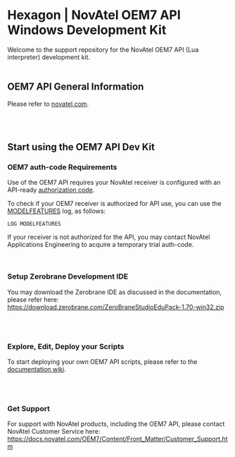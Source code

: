 <h1>Hexagon | NovAtel OEM7 API Windows Development Kit</h1>
Welcome to the support repository for the NovAtel OEM7 API (Lua interpreter) development kit. 
<BR><BR>

<p>
    <h2>OEM7 API General Information</h2>
    Please refer to <a href="https://novatel.com/products/firmware-options-pc-software/gnss-receiver-firmware-options/api">novatel.com</a>.
</p>
<BR><BR>
<p>
    <h2>Start using the OEM7 API Dev Kit</h2>
    <h3>OEM7 auth-code Requirements</h3>
    <p>
    Use of the OEM7 API requires your NovAtel receiver is configured with an API-ready <a href="https://docs.novatel.com/OEM7/Content/Firmware_Update/Upgrading_Using_the_AUTH.htm">authorization code</a>. 
    </p>
    <p>
    To check if your OEM7 receiver is authorized for API use, you can use the <a href="https://docs.novatel.com/OEM7/Content/Logs/MODELFEATURES.htm">MODELFEATURES</a> log, as follows:
    
`LOG MODELFEATURES`
    </p>
    <p>
    If your receiver is not authorized for the API, you may contact NovAtel Applications Engineering to acquire a temporary trial auth-code.
    </p>
</p>
<BR>
<p>
    <h3>Setup Zerobrane Development IDE</h3>
    You may download the Zerobrane IDE as discussed in the documentation, please refer here:<BR>
    <a href="https://download.zerobrane.com/ZeroBraneStudioEduPack-1.70-win32.zip">https://download.zerobrane.com/ZeroBraneStudioEduPack-1.70-win32.zip</a>
</p>
<BR><BR>
<p>
    <h3>Explore, Edit, Deploy your Scripts</h3>
    To start deploying your own OEM7 API scripts, please refer to the <a href="https://github.com/novatel/oem7_api_dev_kit/wiki">documentation wiki</a>.
</p>
<BR><BR>
<p>
    <h3>Get Support</h3>
    For support with NovAtel products, including the OEM7 API, please contact NovAtel Customer Service here:<BR>
    <a href="https://docs.novatel.com/OEM7/Content/Front_Matter/Customer_Support.htm">https://docs.novatel.com/OEM7/Content/Front_Matter/Customer_Support.htm</a>
</p>
